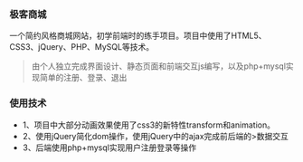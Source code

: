 ### 极客商城
一个简约风格商城网站，初学前端时的练手项目。项目中使用了HTML5、CSS3、jQuery、PHP、MySQL等技术。
>由个人独立完成界面设计、静态页面和前端交互js编写，以及php+mysql实现简单的注册、登录、退出

### 使用技术
- 1、项目中大部分动画效果使用了css3的新特性transform和animation。
- 2、使用jQuery简化dom操作，使用jQuery中的ajax完成前后端的>数据交互
- 3、后端使用php+mysql实现用户注册登录等操作

